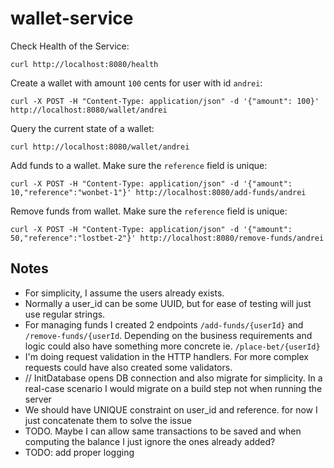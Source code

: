 # wallet-service

Check Health of the Service:

```shell
curl http://localhost:8080/health
```

Create a wallet with amount `100` cents for user with id `andrei`:
```shell
curl -X POST -H "Content-Type: application/json" -d '{"amount": 100}' http://localhost:8080/wallet/andrei
```

Query the current state of a wallet:
```shell
curl http://localhost:8080/wallet/andrei
```

Add funds to a wallet. Make sure the `reference` field is unique:
```shell
curl -X POST -H "Content-Type: application/json" -d '{"amount": 10,"reference":"wonbet-1"}' http://localhost:8080/add-funds/andrei
```

Remove funds from wallet. Make sure the `reference` field is unique:

```shell
curl -X POST -H "Content-Type: application/json" -d '{"amount": 50,"reference":"lostbet-2"}' http://localhost:8080/remove-funds/andrei
```

## Notes

- For simplicity, I assume the users already exists.
- Normally a user_id can be some UUID, but for ease of testing will just use regular strings.
- For managing funds I created 2 endpoints `/add-funds/{userId}` and `/remove-funds/{userId`. Depending on the business
  requirements and logic could also have something more concrete ie. `/place-bet/{userId}`
- I'm doing request validation in the HTTP handlers. For more complex requests could have also created some validators.
- // InitDatabase opens DB connection and also migrate for simplicity. In a real-case scenario I would migrate on a
  build step not when running the server
- We should have UNIQUE constraint on user_id and reference. for now I just concatenate them to solve the issue
- TODO. Maybe I can allow same transactions to be saved and when computing the balance I just ignore the ones already
  added?
- TODO: add proper logging
